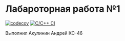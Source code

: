 # Лабароторная работа №1

[![codecov](https://codecov.io/gh/andrew-aaa/studentsDataBase/graph/badge.svg?token=64b695ad-6bd9-4df0-b312-9d0ee331526c)](https://codecov.io/gh/andrew-aaa/studentsDataBase)
[![C/C++ CI](https://github.com/andrew-aaa/studentsDataBase/actions/workflows/c-cpp.yml/badge.svg)](https://github.com/andrew-aaa/studentsDataBase/actions/workflows/c-cpp.yml)

Выполнил Акулинин Андрей КС-46
